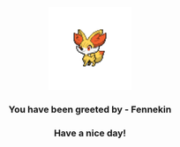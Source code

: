 <p align="center">
    <img src="https://raw.githubusercontent.com/PokeAPI/sprites/master/sprites/pokemon/653.png" width="150" height="150">
</p>
<h3 align="center">You have been greeted by - <b>Fennekin</b></h3>
<h3 align="center">Have a nice day!</h3>
